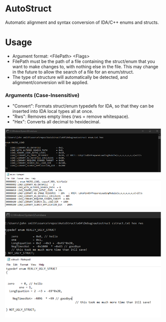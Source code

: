 # AutoStruct

Automatic alignment and syntax conversion of IDA/C++ enums and structs.

# Usage

- Argument format: &lt;FilePath&gt; &lt;Flags&gt;
- FilePath must be the path of a file containing the struct/enum that you want to make changes to, with nothing else in the file. This may change in the future to allow the search of a file for an enum/struct.
- The type of structure will automatically be detected, and alignment/conversion will be applied.

### Arguments (Case-Insensitive)

- "Convert": Formats struct/enum typedefs for IDA, so that they can be inserted into IDA local types all at once.
- "Rws": Removes empty lines (rws = remove whitespace).
- "Hex": Converts all decimal to hexidecimal.

![Enum Conversion](.github/EnumConversion.png)

![Enum Alignment](.github/EnumAlignment.png)